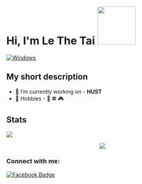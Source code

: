 # Hi, I'm Le The Tai <img src="https://media.giphy.com/media/2m1WUiwkhg0zVFlw7d/giphy.gif" width="100px">
[![Windows](https://img.shields.io/badge/Windows-11-4e9eee?style=flat-square&logo=windows&logoColor=white)](https://www.microsoft.com/windows/windows-11)

## My short description
- 🔭 I’m currently working on - <strong>HUST</strong>
- :muscle: Hobbies - :musical_note: :soccer: :video_game:

## Stats

<a href="https://github.com/natee/website">
  <img src="https://github-readme-stats.vercel.app/api/top-langs/?username=lethetai2605&layout=compact" />
</a>

<p align="center"> 
  <img src="https://profile-counter.glitch.me/lethetai2605/count.svg" />
</p>

### Connect with me:
[![Facebook Badge](https://img.shields.io/badge/Facebook-1877F2?style=for-the-badge&logo=facebook&logoColor=white)](https://www.fb.com/lethetai2605/)
